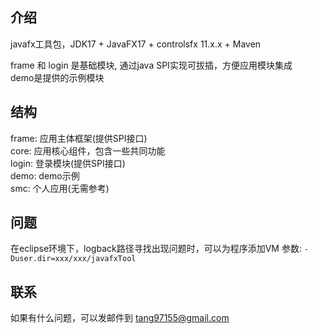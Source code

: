 ## 介绍

javafx工具包，JDK17 + JavaFX17 + controlsfx 11.x.x + Maven

frame 和 login 是基础模块, 通过java SPI实现可拔插，方便应用模块集成  
demo是提供的示例模块

## 结构

frame: 应用主体框架(提供SPI接口)  
core: 应用核心组件，包含一些共同功能    
login: 登录模块(提供SPI接口)  
demo: demo示例  
smc: 个人应用(无需参考)

## 问题

在eclipse环境下，logback路径寻找出现问题时，可以为程序添加VM 参数: `-Duser.dir=xxx/xxx/javafxTool`

## 联系

如果有什么问题，可以发邮件到 tang97155@gmail.com
